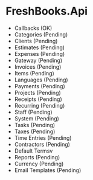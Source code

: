 # FreshBooks.Api

- Callbacks (OK)
- Categories (Pending)
- Clients (Pending)
- Estimates (Pending)
- Expenses (Pending)
- Gateway (Pending)
- Invoices (Pending)
- Items (Pending)
- Languages (Pending)
- Payments (Pending)
- Projects (Pending)
- Receipts (Pending)
- Recurring (Pending)
- Staff (Pending)
- System (Pending)
- Tasks (Pending)
- Taxes (Pending)
- Time Entries (Pending)
- Contractors (Pending)
- Default Termsv
- Reports (Pending)
- Currency (Pending)
- Email Templates (Pending)
